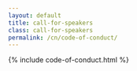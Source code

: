 ```yaml
---
layout: default
title: call-for-speakers
class: call-for-speakers
permalink: /cn/code-of-conduct/
---
```


{% include code-of-conduct.html %}